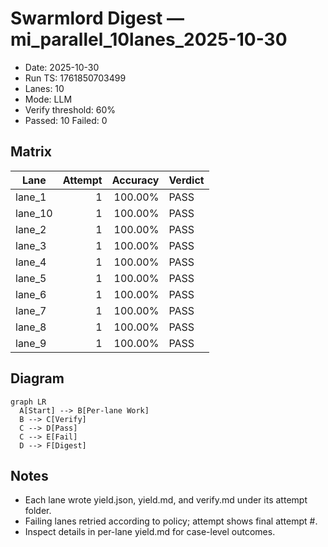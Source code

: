 # Swarmlord Digest — mi_parallel_10lanes_2025-10-30

- Date: 2025-10-30
- Run TS: 1761850703499
- Lanes: 10
- Mode: LLM
- Verify threshold: 60%
- Passed: 10  Failed: 0

## Matrix
| Lane | Attempt | Accuracy | Verdict |
|---|---:|---:|---|
| lane_1 | 1 | 100.00% | PASS |
| lane_10 | 1 | 100.00% | PASS |
| lane_2 | 1 | 100.00% | PASS |
| lane_3 | 1 | 100.00% | PASS |
| lane_4 | 1 | 100.00% | PASS |
| lane_5 | 1 | 100.00% | PASS |
| lane_6 | 1 | 100.00% | PASS |
| lane_7 | 1 | 100.00% | PASS |
| lane_8 | 1 | 100.00% | PASS |
| lane_9 | 1 | 100.00% | PASS |

## Diagram
```mermaid
graph LR
  A[Start] --> B[Per-lane Work]
  B --> C[Verify]
  C --> D[Pass]
  C --> E[Fail]
  D --> F[Digest]
```

## Notes
- Each lane wrote yield.json, yield.md, and verify.md under its attempt folder.
- Failing lanes retried according to policy; attempt shows final attempt #.
- Inspect details in per-lane yield.md for case-level outcomes.